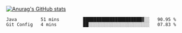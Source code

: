 [![Anurag's GitHub stats](https://github-readme-stats.vercel.app/api?username=sebasphere&count_private=true&theme=tokyonight)](https://github.com/anuraghazra/github-readme-stats)

<!--START_SECTION:waka-->
```text
Java         51 mins         ██████████████████████▓░░   90.95 % 
Git Config   4 mins          ██░░░░░░░░░░░░░░░░░░░░░░░   07.83 % 
```
<!--END_SECTION:waka-->
